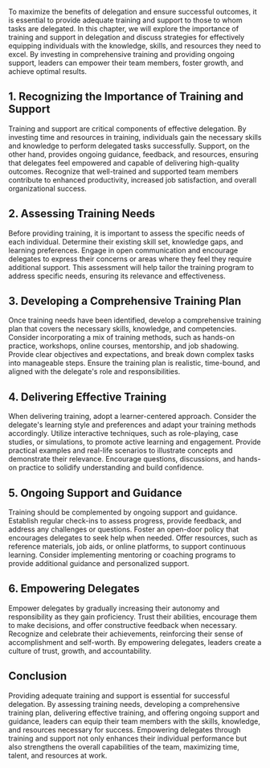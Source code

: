 
To maximize the benefits of delegation and ensure successful outcomes, it is essential to provide adequate training and support to those to whom tasks are delegated. In this chapter, we will explore the importance of training and support in delegation and discuss strategies for effectively equipping individuals with the knowledge, skills, and resources they need to excel. By investing in comprehensive training and providing ongoing support, leaders can empower their team members, foster growth, and achieve optimal results.

**1. Recognizing the Importance of Training and Support**
---------------------------------------------------------

Training and support are critical components of effective delegation. By investing time and resources in training, individuals gain the necessary skills and knowledge to perform delegated tasks successfully. Support, on the other hand, provides ongoing guidance, feedback, and resources, ensuring that delegates feel empowered and capable of delivering high-quality outcomes. Recognize that well-trained and supported team members contribute to enhanced productivity, increased job satisfaction, and overall organizational success.

**2. Assessing Training Needs**
-------------------------------

Before providing training, it is important to assess the specific needs of each individual. Determine their existing skill set, knowledge gaps, and learning preferences. Engage in open communication and encourage delegates to express their concerns or areas where they feel they require additional support. This assessment will help tailor the training program to address specific needs, ensuring its relevance and effectiveness.

**3. Developing a Comprehensive Training Plan**
-----------------------------------------------

Once training needs have been identified, develop a comprehensive training plan that covers the necessary skills, knowledge, and competencies. Consider incorporating a mix of training methods, such as hands-on practice, workshops, online courses, mentorship, and job shadowing. Provide clear objectives and expectations, and break down complex tasks into manageable steps. Ensure the training plan is realistic, time-bound, and aligned with the delegate's role and responsibilities.

**4. Delivering Effective Training**
------------------------------------

When delivering training, adopt a learner-centered approach. Consider the delegate's learning style and preferences and adapt your training methods accordingly. Utilize interactive techniques, such as role-playing, case studies, or simulations, to promote active learning and engagement. Provide practical examples and real-life scenarios to illustrate concepts and demonstrate their relevance. Encourage questions, discussions, and hands-on practice to solidify understanding and build confidence.

**5. Ongoing Support and Guidance**
-----------------------------------

Training should be complemented by ongoing support and guidance. Establish regular check-ins to assess progress, provide feedback, and address any challenges or questions. Foster an open-door policy that encourages delegates to seek help when needed. Offer resources, such as reference materials, job aids, or online platforms, to support continuous learning. Consider implementing mentoring or coaching programs to provide additional guidance and personalized support.

**6. Empowering Delegates**
---------------------------

Empower delegates by gradually increasing their autonomy and responsibility as they gain proficiency. Trust their abilities, encourage them to make decisions, and offer constructive feedback when necessary. Recognize and celebrate their achievements, reinforcing their sense of accomplishment and self-worth. By empowering delegates, leaders create a culture of trust, growth, and accountability.

**Conclusion**
--------------

Providing adequate training and support is essential for successful delegation. By assessing training needs, developing a comprehensive training plan, delivering effective training, and offering ongoing support and guidance, leaders can equip their team members with the skills, knowledge, and resources necessary for success. Empowering delegates through training and support not only enhances their individual performance but also strengthens the overall capabilities of the team, maximizing time, talent, and resources at work.
